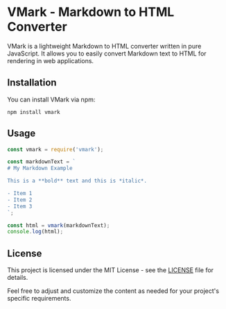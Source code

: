 # VMark - Markdown to HTML Converter

VMark is a lightweight Markdown to HTML converter written in pure JavaScript. It allows you to easily convert Markdown text to HTML for rendering in web applications.

## Installation

You can install VMark via npm:

```
npm install vmark
```

## Usage

```javascript
const vmark = require('vmark');

const markdownText = `
# My Markdown Example

This is a **bold** text and this is *italic*.

- Item 1
- Item 2
- Item 3
`;

const html = vmark(markdownText);
console.log(html);
```

## License

This project is licensed under the MIT License - see the [LICENSE](LICENSE) file for details.

Feel free to adjust and customize the content as needed for your project's specific requirements.